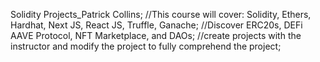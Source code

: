 Solidity Projects_Patrick Collins;
//This course will cover: Solidity, Ethers, Hardhat, Next JS, React JS, Truffle, Ganache;
//Discover ERC20s, DEFi AAVE Protocol, NFT Marketplace, and DAOs;
//create projects with the instructor and modify the project to fully comprehend the project;
